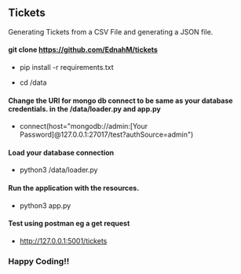 ## Tickets
Generating Tickets from a CSV File and generating a JSON file.

#### git clone https://github.com/EdnahM/tickets
- pip install -r  requirements.txt

- cd /data

#### Change the URI for  mongo db connect to be same as your database credentials. in the /data/loader.py and  app.py

- connect(host="mongodb://admin:[Your Password]@127.0.0.1:27017/test?authSource=admin")

#### Load your database connection 
- python3 /data/loader.py

#### Run the application with the resources.
- python3 app.py

#### Test using postman eg a get request
- http://127.0.0.1:5001/tickets

### Happy Coding!!










